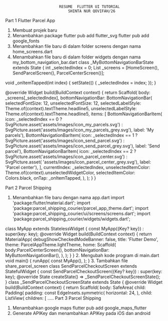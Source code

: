                             RESUME  FLUTTER UI TUTORIAL
                                SHINTA NUR QOVIFAH/26

Part 1 Flutter Parcel App
1.	Membuat projek baru
2.	Menambahkan package 
flutter pub add flutter_svg
flutter pub add google_fonts
3.	Menambahkan file baru di dalam folder screens dengan nama home_screens.dart
4.	Menambahkan file baru di dalam folder widgets dengan nama my_bottom_navigation_bar.dart
class _MyBottomNavigationBarState extends State<MyBottomNavigationBar> {
int _selectedIndex = 0;
List _screens = [HomeScreen(), SendParcelScreen(), ParcelCenterScreen()];

void _onItemTapped(int index) {
    setState(() {
    _selectedIndex = index;
    });
}

@override
Widget build(BuildContext context) {
    return Scaffold(
    body: _screens[_selectedIndex],
    bottomNavigationBar: BottomNavigationBar(
        selectedFontSize: 12,
        unselectedFontSize: 12,
        selectedLabelStyle: Theme.of(context).textTheme.headline5,
        unselectedLabelStyle: Theme.of(context).textTheme.headline5,
        items: <BottomNavigationBarItem>[
        BottomNavigationBarItem(
            icon: _selectedIndex == 0
                ? SvgPicture.asset('assets/images/icon_my_parcels.svg')
                : SvgPicture.asset('assets/images/icon_my_parcels_grey.svg'),
            label: 'My parcels'),
        BottomNavigationBarItem(
            icon: _selectedIndex == 1
                ? SvgPicture.asset('assets/images/icon_send_parcel.svg')
                : SvgPicture.asset('assets/images/icon_send_parcel_grey.svg'),
            label: 'Send parcel'),
        BottomNavigationBarItem(
            icon: _selectedIndex == 2
                ? SvgPicture.asset('assets/images/icon_parcel_center.svg')
                : SvgPicture.asset(
                    'assets/images/icon_parcel_center_grey.svg'),
            label: 'Parcel center'),
        ],
        currentIndex: _selectedIndex,
        unselectedItemColor: Theme.of(context).unselectedWidgetColor,
        selectedItemColor: Colors.black,
        onTap: _onItemTapped,
    ),
    );
}
}

Part 2 Parcel Shipping 
1.	Menambahkan file baru dengan nama app.dart
import 'package:flutter/material.dart';
import 'package:parcel_shipping_courier/parcel_app_theme.dart';
import 'package:parcel_shipping_courier/ui/screens/screens.dart';
import 'package:parcel_shipping_courier/widgets/widgets.dart';

class MyApp extends StatelessWidget {
 const MyApp({Key? key}) : super(key: key);
 @override
 Widget build(BuildContext context) {
   return MaterialApp(
     debugShowCheckedModeBanner: false,
     title: 'Flutter Demo',
     theme: ParcelAppTheme.lightTheme,
     home: Scaffold(
       body:ParcelCenterScreen(),
       bottomNavigationBar:  MyButtomNavigationBar(),
     ),
   );
 }
}
2.	Mengubah kode program di main.dart
void main() {
 runApp(
   const MyApp(),
 );
}
3. Tambahkan file share_parcel_screen
class SendParcelCheckoutScreen extends StatefulWidget {
const SendParcelCheckoutScreen({Key? key}) : super(key: key);
@override
State<SendParcelCheckoutScreen> createState() =>
    _SendParcelCheckoutScreenState();
}
class _SendParcelCheckoutScreenState extends State<SendParcelCheckoutScreen> {
@override
Widget build(BuildContext context) {
  return Scaffold(
    body: SafeArea(
      child: Padding(
        padding: const EdgeInsets.symmetric(
          horizontal: 24,
        ),
        child: ListView(
          children: [ .....
Part 3 Parcel Shipping 
1.	Menambahkan google  maps 
flutter pub add google_maps_flutter
2.	Generate APIKey dan menambahkan APIKey pada iOS dan android
<script src="https://maps.googleapis.com/maps/api/js?key=YOUR-KEY HERE"></script>